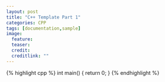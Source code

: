 ```yaml
---
layout: post
title: "C++ Template Part 1"
categories: CPP
tags: [documentation,sample]
image:
  feature: 
  teaser:  
  credit: 
  creditlink: ""
---
```

{% highlight cpp %}
int main()
{
 return 0; 
}
{% endhighlight %}
